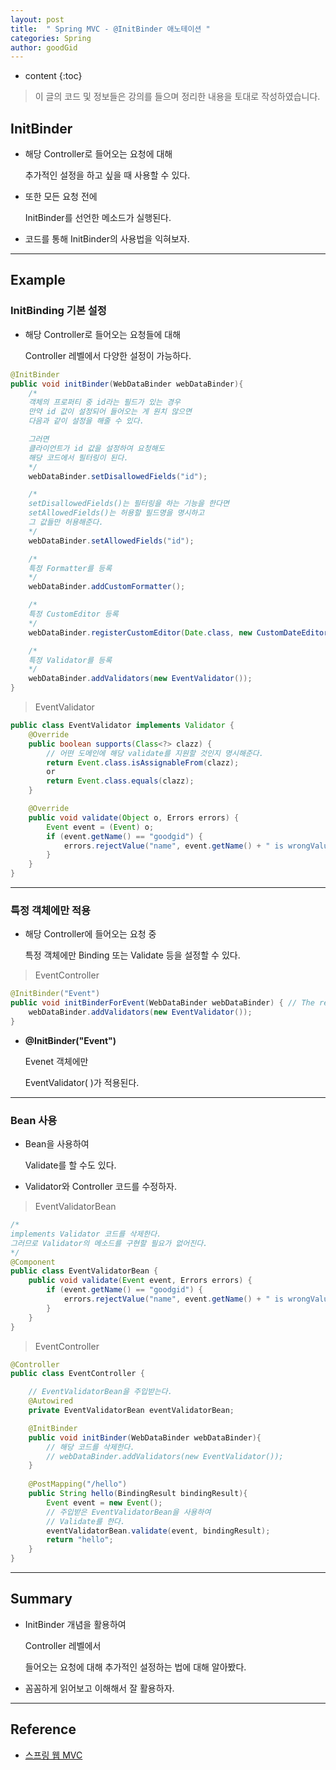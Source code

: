```yaml
---
layout: post
title:  " Spring MVC - @InitBinder 애노테이션 "
categories: Spring
author: goodGid
---
```

* content
{:toc}

> 이 글의 코드 및 정보들은 강의를 들으며 정리한 내용을 토대로 작성하였습니다.

## InitBinder

* 해당 Controller로 들어오는 요청에 대해

  추가적인 설정을 하고 싶을 때 사용할 수 있다.

* 또한 모든 요청 전에 

  InitBinder를 선언한 메소드가 실행된다.

* 코드를 통해 InitBinder의 사용법을 익혀보자.




---

## Example

### InitBinding 기본 설정

* 해당 Controller로 들어오는 요청들에 대해

  Controller 레벨에서 다양한 설정이 가능하다.

``` java
@InitBinder
public void initBinder(WebDataBinder webDataBinder){
    /*
    객체의 프로퍼티 중 id라는 필드가 있는 경우
    만약 id 값이 설정되어 들어오는 게 원치 않으면
    다음과 같이 설정을 해줄 수 있다.

    그러면 
    클라이언트가 id 값을 설정하여 요청해도
    해당 코드에서 필터링이 된다.
    */
    webDataBinder.setDisallowedFields("id");

    /*
    setDisallowedFields()는 필터링을 하는 기능을 한다면
    setAllowedFields()는 허용할 필드명을 명시하고
    그 값들만 허용해준다.
    */
    webDataBinder.setAllowedFields("id");

    /*
    특정 Formatter를 등록
    */
    webDataBinder.addCustomFormatter();

    /*
    특정 CustomEditor 등록    
    */
    webDataBinder.registerCustomEditor(Date.class, new CustomDateEditor(new ISO8601DateFormat(), false));

    /*
    특정 Validator를 등록
    */
    webDataBinder.addValidators(new EventValidator());
}
```

> EventValidator

``` java
public class EventValidator implements Validator {
    @Override
    public boolean supports(Class<?> clazz) {
        // 어떤 도메인에 해당 validate를 지원할 것인지 명시해준다.
        return Event.class.isAssignableFrom(clazz);
        or
        return Event.class.equals(clazz);
    }

    @Override
    public void validate(Object o, Errors errors) {
        Event event = (Event) o;
        if (event.getName() == "goodgid") {
            errors.rejectValue("name", event.getName() + " is wrongValue");
        }
    }
}
```

---

### 특정 객체에만 적용

* 해당 Controller에 들어오는 요청 중

  특정 객체에만 Binding 또는 Validate 등을 설정할 수 있다.

> EventController

``` java
@InitBinder("Event")
public void initBinderForEvent(WebDataBinder webDataBinder) { // The return type must be void.
    webDataBinder.addValidators(new EventValidator());
}
```

* **@InitBinder("Event")** 

  Evenet 객체에만 

  EventValidator( )가 적용된다.

---

### Bean 사용

* Bean을 사용하여 

  Validate를 할 수도 있다.

* Validator와 Controller 코드를 수정하자.

> EventValidatorBean

``` java
/*
implements Validator 코드를 삭제한다.
그러므로 Validator의 메소드를 구현할 필요가 없어진다.
*/
@Component
public class EventValidatorBean {
    public void validate(Event event, Errors errors) {
        if (event.getName() == "goodgid") {
            errors.rejectValue("name", event.getName() + " is wrongValue");
        }
    }
}
```

> EventController

``` java
@Controller
public class EventController {

    // EventValidatorBean을 주입받는다.
    @Autowired
    private EventValidatorBean eventValidatorBean;

    @InitBinder
    public void initBinder(WebDataBinder webDataBinder){
        // 해당 코드를 삭제한다.
        // webDataBinder.addValidators(new EventValidator());
    }
    
    @PostMapping("/hello")
    public String hello(BindingResult bindingResult){
        Event event = new Event();
        // 주입받은 EventValidatorBean을 사용하여
        // Validate를 한다.
        eventValidatorBean.validate(event, bindingResult);
        return "hello";
    }
}
```




---

## Summary

* InitBinder 개념을 활용하여

  Controller 레벨에서 

  들어오는 요청에 대해 추가적인 설정하는 법에 대해 알아봤다.

* 꼼꼼하게 읽어보고 이해해서 잘 활용하자.

---

## Reference

* [스프링 웹 MVC](https://www.inflearn.com/course/%EC%9B%B9-mvc)

